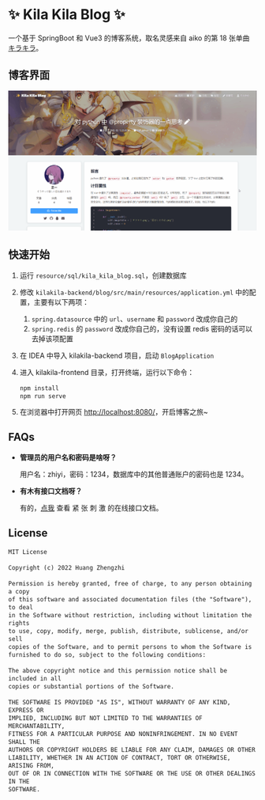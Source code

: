 # ✨ Kila Kila Blog ✨
一个基于 SpringBoot 和 Vue3 的博客系统，取名灵感来自 aiko 的第 18 张单曲 [キラキラ](https://www.youtube.com/watch?v=S0bXDRY1DGM)。

## 博客界面
![文章详情](resource/images/博客界面.gif)

## 快速开始
1. 运行 `resource/sql/kila_kila_blog.sql`，创建数据库
2. 修改 `kilakila-backend/blog/src/main/resources/application.yml` 中的配置，主要有以下两项：
   1. `spring.datasource` 中的 `url`、`username` 和 `password` 改成你自己的
   2. `spring.redis` 的 `password` 改成你自己的，没有设置 redis 密码的话可以去掉该项配置

3. 在 IDEA 中导入 kilakila-backend 项目，启动 `BlogApplication`
4. 进入 kilakila-frontend 目录，打开终端，运行以下命令：
   ```shell
   npm install
   npm run serve
   ```
5. 在浏览器中打开网页 [http://localhost:8080/](http://localhost:8080/)，开启博客之旅~

## FAQs
* **管理员的用户名和密码是啥呀？**

    用户名：zhiyi，密码：1234，数据库中的其他普通账户的密码也是 1234。

* **有木有接口文档呀？**

   有的，[点我](https://www.apifox.cn/apidoc/shared-8fb9dd6e-4a7f-480f-b5f3-b7d3eda1bcc6) 查看 紧 张 刺 激 的在线接口文档。

## License
```
MIT License

Copyright (c) 2022 Huang Zhengzhi

Permission is hereby granted, free of charge, to any person obtaining a copy
of this software and associated documentation files (the "Software"), to deal
in the Software without restriction, including without limitation the rights
to use, copy, modify, merge, publish, distribute, sublicense, and/or sell
copies of the Software, and to permit persons to whom the Software is
furnished to do so, subject to the following conditions:

The above copyright notice and this permission notice shall be included in all
copies or substantial portions of the Software.

THE SOFTWARE IS PROVIDED "AS IS", WITHOUT WARRANTY OF ANY KIND, EXPRESS OR
IMPLIED, INCLUDING BUT NOT LIMITED TO THE WARRANTIES OF MERCHANTABILITY,
FITNESS FOR A PARTICULAR PURPOSE AND NONINFRINGEMENT. IN NO EVENT SHALL THE
AUTHORS OR COPYRIGHT HOLDERS BE LIABLE FOR ANY CLAIM, DAMAGES OR OTHER
LIABILITY, WHETHER IN AN ACTION OF CONTRACT, TORT OR OTHERWISE, ARISING FROM,
OUT OF OR IN CONNECTION WITH THE SOFTWARE OR THE USE OR OTHER DEALINGS IN THE
SOFTWARE.
```